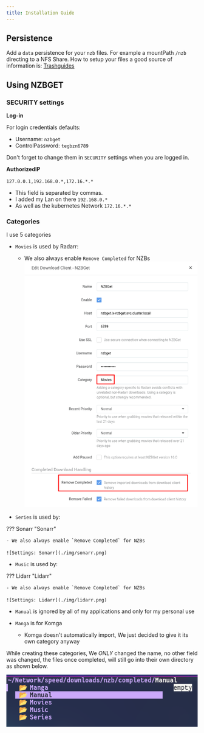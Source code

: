 ```yaml
---
title: Installation Guide
---
```


## Persistence

Add a `data` persistence for your `nzb` files. For example a mountPath `/nzb` directing to a NFS Share.
How to setup your files a good source of information is: [Trashguides](https://trash-guides.info/Downloaders/NZBGet/Basic-Setup/)

## Using NZBGET

### SECURITY settings

**Log-in**

For login credentials defaults:

- Username: `nzbget`
- ControlPassword: `tegbzn6789`

Don't forget to change them in `SECURITY` settings when you are logged in.

**AuthorizedIP**

`127.0.0.1,192.168.0.*,172.16.*.*`

- This field is separated by commas.
- I added my Lan on there `192.168.0.*`
- As well as the kubernetes Network `172.16.*.*`

### Categories

I use 5 categories

- `Movies` is used by Radarr:

  - We also always enable `Remove Completed` for NZBs
  ![Settings: Radarr](./img/radarr.png)

- `Series` is used by:

??? Sonarr "Sonarr"

    - We also always enable `Remove Completed` for NZBs

    ![Settings: Sonarr](./img/sonarr.png)

- `Music` is used by:

??? Lidarr "Lidarr"

    - We also always enable `Remove Completed` for NZBs

    ![Settings: Lidarr](./img/lidarr.png)

- `Manual` is ignored by all of my applications and only for my personal use

- `Manga` is for Komga
  - Komga doesn't automatically import, We just decided to give it its own category anyway

While creating these categories, We _ONLY_ changed the name, no other field was changed, the files once completed, will still go into their own directory as shown below.

![Structure: NZBGet](./img/catagories_files.png)
